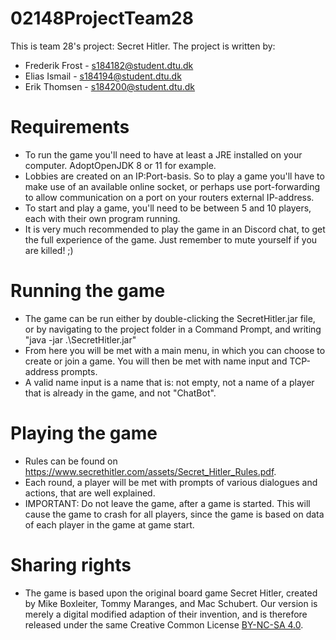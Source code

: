 # 02148ProjectTeam28

This is team 28's project: Secret Hitler.
The project is written by:
- Frederik Frost - s184182@student.dtu.dk
- Elias Ismail - s184194@student.dtu.dk
- Erik Thomsen - s184200@student.dtu.dk

# Requirements
- To run the game you'll need to have at least a JRE installed on your computer. AdoptOpenJDK 8 or 11 for example.
- Lobbies are created on an IP:Port-basis. So to play a game you'll have to make use of an available online socket, or perhaps use port-forwarding to allow communication on a port on your routers external IP-address. 
- To start and play a game, you'll need to be between 5 and 10 players, each with their own program running.
- It is very much recommended to play the game in an Discord chat, to get the full experience of the game. Just remember to mute yourself if you are killed! ;)
# Running the game
 - The game can be run either by double-clicking the SecretHitler.jar file, or by navigating to the project folder in a Command Prompt, and writing "java -jar .\SecretHitler.jar"
 - From here you will be met with a main menu, in which you can choose to create or join a game. You will then be met with name input and TCP-address prompts.
 - A valid name input is a name that is: not empty, not a name of a player that is already in the game, and not "ChatBot".

# Playing the game
 - Rules can be found on https://www.secrethitler.com/assets/Secret_Hitler_Rules.pdf.
 - Each round, a player will be met with prompts of various dialogues and actions, that are well explained.
 - IMPORTANT: Do not leave the game, after a game is started. This will cause the game to crash for all players, since the game is based on data of each player in the game at game start.

# Sharing rights
- The game is based upon the original board game Secret Hitler, created by Mike Boxleiter,
  Tommy Maranges, and Mac Schubert. Our version is merely a digital modified adaption of their invention, 
  and is therefore released under the same Creative Common License [BY-NC-SA 4.0](https://creativecommons.org/licenses/by-nc-sa/4.0/).
 
